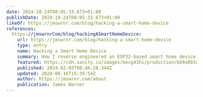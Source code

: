 ```yaml
---
date: 2024-10-24T08:05:33.673+01:00
publishDate: 2024-10-24T08:05:33.673+01:00
likeOf: https://jmswrnr.com/blog/hacking-a-smart-home-device
references:
  https://jmswrnrCom/blog/hackingASmartHomeDevice:
    url: https://jmswrnr.com/blog/hacking-a-smart-home-device
    type: entry
    name: Hacking a Smart Home Device
    summary: How I reverse engineered an ESP32-based smart home device to gain remote control access and integrate it with Home Assistant.
    featured: https://cdn.sanity.io/images/kecg41hi/production/bb9a093a756fbe5c30168dfa91fa095223f29f65-1200x630.png?w=1200&h=630&fm=png
    published: 2024-02-03T00:46:28.344Z
    updated: 2024-08-16T15:39:54Z
    author: https://jmswrnr.com/about
    publication: James Warner
---
```

